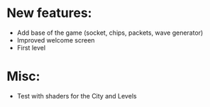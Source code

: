 # New features:
* Add base of the game (socket, chips, packets, wave generator)
* Improved welcome screen
* First level

# Misc:
* Test with shaders for the City and Levels
